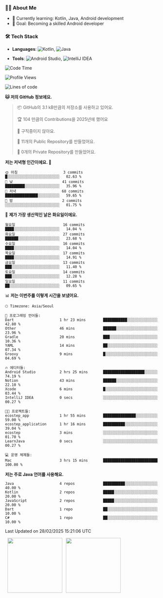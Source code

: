 ### 👨‍💻 About Me
- 🌱 Currently learning: Kotlin, Java, Android development
- 🎯 Goal: Becoming a skilled Android developer

### 🛠 Tech Stack
- **Languages**: ![Kotlin](https://img.shields.io/badge/Kotlin-0095D5?style=flat-square&logo=kotlin&logoColor=white), 
![Java](https://img.shields.io/badge/Java-007396?style=flat-square&logo=coffeescript&logoColor=white)

- **Tools**:
![Android Studio](https://img.shields.io/badge/Android%20Studio-3DDC84?style=flat-square&logo=android-studio&logoColor=white), 
![IntelliJ IDEA](https://img.shields.io/badge/IntelliJ%20IDEA-000000?style=flat-square&logo=intellij-idea&logoColor=white)

<!--START_SECTION:waka-->
![Code Time](http://img.shields.io/badge/Code%20Time-25%20hrs%2042%20mins-blue)

![Profile Views](http://img.shields.io/badge/Profile%20Views-0-blue)

![Lines of code](https://img.shields.io/badge/%EC%A0%80%EB%8A%94%20%EC%97%AC%ED%83%9C%EA%B9%8C%EC%A7%80%20-52.4%20thousand%20%EC%A4%84%EC%9D%98%20%EC%BD%94%EB%93%9C%EB%A5%BC%20%EC%9E%91%EC%84%B1%ED%96%88%EC%96%B4%EC%9A%94.-blue)

**🐱 저의 GitHub 정보에요.** 

> 📦 GitHub의 3.1 kB만큼의 저장소를 사용하고 있어요. 
 > 
> 🏆 104 만큼의 Contributions을 2025년에 했어요
 > 
> 🚫 구직중이지 않아요.
 > 
> 📜 11개의 Public Repository를 만들었어요. 
 > 
> 🔑 0개의 Private Repository를 만들었어요. 
 > 
**저는 저녁형 인간이에요. 🦉** 

```text
🌞 아침                     3 commits           █░░░░░░░░░░░░░░░░░░░░░░░░   02.63 % 
🌆 낮　                     41 commits          █████████░░░░░░░░░░░░░░░░   35.96 % 
🌃 저녁                     68 commits          ███████████████░░░░░░░░░░   59.65 % 
🌙 밤　                     2 commits           ░░░░░░░░░░░░░░░░░░░░░░░░░   01.75 % 
```
📅 **제가 가장 생산적인 날은 화요일이에요.** 

```text
월요일                      16 commits          ████░░░░░░░░░░░░░░░░░░░░░   14.04 % 
화요일                      27 commits          ██████░░░░░░░░░░░░░░░░░░░   23.68 % 
수요일                      16 commits          ████░░░░░░░░░░░░░░░░░░░░░   14.04 % 
목요일                      17 commits          ████░░░░░░░░░░░░░░░░░░░░░   14.91 % 
금요일                      13 commits          ███░░░░░░░░░░░░░░░░░░░░░░   11.40 % 
토요일                      14 commits          ███░░░░░░░░░░░░░░░░░░░░░░   12.28 % 
일요일                      11 commits          ██░░░░░░░░░░░░░░░░░░░░░░░   09.65 % 
```


📊 **저는 이번주를 이렇게 시간을 보냈어요.** 

```text
🕑︎ Timezone: Asia/Seoul

💬 프로그래밍 언어들: 
Dart                     1 hr 23 mins        ███████████░░░░░░░░░░░░░░   42.80 % 
Other                    46 mins             ██████░░░░░░░░░░░░░░░░░░░   23.96 % 
Gradle                   20 mins             ███░░░░░░░░░░░░░░░░░░░░░░   10.36 % 
YAML                     14 mins             ██░░░░░░░░░░░░░░░░░░░░░░░   07.34 % 
Groovy                   9 mins              █░░░░░░░░░░░░░░░░░░░░░░░░   04.69 % 

🔥 에디터들: 
Android Studio           2 hrs 25 mins       ███████████████████░░░░░░   74.19 % 
Notion                   43 mins             ██████░░░░░░░░░░░░░░░░░░░   22.10 % 
Xcode                    6 mins              █░░░░░░░░░░░░░░░░░░░░░░░░   03.44 % 
IntelliJ IDEA            0 secs              ░░░░░░░░░░░░░░░░░░░░░░░░░   00.27 % 

🐱‍💻 프로젝트들: 
ecostep_app              1 hr 55 mins        ███████████████░░░░░░░░░░   59.00 % 
ecostep_application      1 hr 16 mins        ██████████░░░░░░░░░░░░░░░   39.04 % 
ecostep                  3 mins              ░░░░░░░░░░░░░░░░░░░░░░░░░   01.70 % 
LearnJava                0 secs              ░░░░░░░░░░░░░░░░░░░░░░░░░   00.27 % 

💻 운영 체제들: 
Mac                      3 hrs 15 mins       █████████████████████████   100.00 % 
```

**저는 주로 Java 언어를 사용해요.** 

```text
Java                     4 repos             ██████████░░░░░░░░░░░░░░░   40.00 % 
Kotlin                   2 repos             █████░░░░░░░░░░░░░░░░░░░░   20.00 % 
JavaScript               2 repos             █████░░░░░░░░░░░░░░░░░░░░   20.00 % 
Dart                     1 repo              ██░░░░░░░░░░░░░░░░░░░░░░░   10.00 % 
C#                       1 repo              ██░░░░░░░░░░░░░░░░░░░░░░░   10.00 % 
```




 Last Updated on 28/02/2025 15:21:06 UTC
<!--END_SECTION:waka-->

<p>
  <img height="180em" src="https://github-readme-stats.vercel.app/api?username=JongHyun070105&show_icons=true&include_all_commits=true&bg_color=0d1117&title_color=ffffff&text_color=c9d1d9&icon_color=79ff97">
  <img height="180em" src="https://github-readme-stats.vercel.app/api/top-langs/?username=JongHyun070105&layout=compact&langs_count=4&bg_color=0d1117&title_color=ffffff&text_color=c9d1d9&hide=php&hide_repo=EcoStep,mimir,git-session">
</p>
